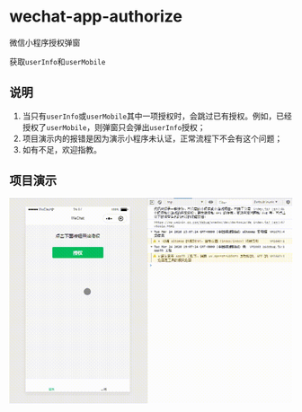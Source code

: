 # wechat-app-authorize
微信小程序授权弹窗

获取`userInfo`和`userMobile`


## 说明

1. 当只有`userInfo`或`userMobile`其中一项授权时，会跳过已有授权。例如，已经授权了`userMobile`，则弹窗只会弹出`userInfo`授权；
2. 项目演示内的报错是因为演示小程序未认证，正常流程下不会有这个问题；
3. 如有不足，欢迎指教。



## 项目演示
![演示](./demo.gif)
